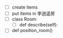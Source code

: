 - [ ] create items
- [ ] put items in 李逍遥房
- [ ] class Room:
  - [ ] def describe(self):
- [ ] def position_room()
